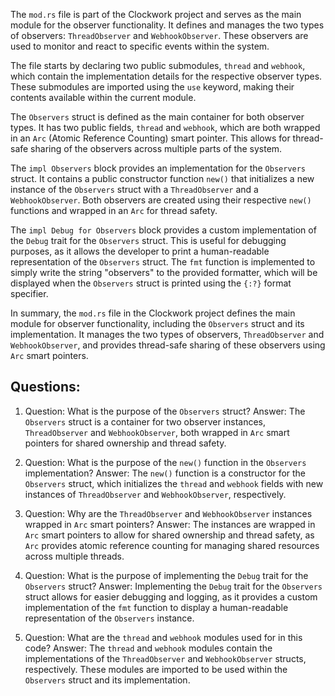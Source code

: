 The `mod.rs` file is part of the Clockwork project and serves as the main module for the observer functionality. It defines and manages the two types of observers: `ThreadObserver` and `WebhookObserver`. These observers are used to monitor and react to specific events within the system.

The file starts by declaring two public submodules, `thread` and `webhook`, which contain the implementation details for the respective observer types. These submodules are imported using the `use` keyword, making their contents available within the current module.

The `Observers` struct is defined as the main container for both observer types. It has two public fields, `thread` and `webhook`, which are both wrapped in an `Arc` (Atomic Reference Counting) smart pointer. This allows for thread-safe sharing of the observers across multiple parts of the system.

The `impl Observers` block provides an implementation for the `Observers` struct. It contains a public constructor function `new()` that initializes a new instance of the `Observers` struct with a `ThreadObserver` and a `WebhookObserver`. Both observers are created using their respective `new()` functions and wrapped in an `Arc` for thread safety.

The `impl Debug for Observers` block provides a custom implementation of the `Debug` trait for the `Observers` struct. This is useful for debugging purposes, as it allows the developer to print a human-readable representation of the `Observers` struct. The `fmt` function is implemented to simply write the string "observers" to the provided formatter, which will be displayed when the `Observers` struct is printed using the `{:?}` format specifier.

In summary, the `mod.rs` file in the Clockwork project defines the main module for observer functionality, including the `Observers` struct and its implementation. It manages the two types of observers, `ThreadObserver` and `WebhookObserver`, and provides thread-safe sharing of these observers using `Arc` smart pointers.
## Questions: 
 1. Question: What is the purpose of the `Observers` struct?
   Answer: The `Observers` struct is a container for two observer instances, `ThreadObserver` and `WebhookObserver`, both wrapped in `Arc` smart pointers for shared ownership and thread safety.

2. Question: What is the purpose of the `new()` function in the `Observers` implementation?
   Answer: The `new()` function is a constructor for the `Observers` struct, which initializes the `thread` and `webhook` fields with new instances of `ThreadObserver` and `WebhookObserver`, respectively.

3. Question: Why are the `ThreadObserver` and `WebhookObserver` instances wrapped in `Arc` smart pointers?
   Answer: The instances are wrapped in `Arc` smart pointers to allow for shared ownership and thread safety, as `Arc` provides atomic reference counting for managing shared resources across multiple threads.

4. Question: What is the purpose of implementing the `Debug` trait for the `Observers` struct?
   Answer: Implementing the `Debug` trait for the `Observers` struct allows for easier debugging and logging, as it provides a custom implementation of the `fmt` function to display a human-readable representation of the `Observers` instance.

5. Question: What are the `thread` and `webhook` modules used for in this code?
   Answer: The `thread` and `webhook` modules contain the implementations of the `ThreadObserver` and `WebhookObserver` structs, respectively. These modules are imported to be used within the `Observers` struct and its implementation.
    